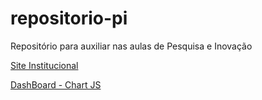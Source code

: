 # repositorio-pi
Repositório para auxiliar nas aulas de Pesquisa e Inovação


<a href='https://lean-dro.github.io/repositorio-pi/siteInstitucional/'>Site Institucional</a>

<a href='https://lean-dro.github.io/repositorio-pi/videoaula-chartjs/'>DashBoard - Chart JS</a>
